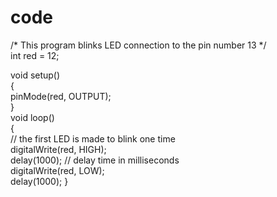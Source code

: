 # code 

/* 
  This program blinks LED connection to the pin number 13
*/  
int red = 12;

void setup()  
{  
  pinMode(red, OUTPUT);  
}  
void loop()  
{  
 // the first LED is made to blink one time  
  digitalWrite(red, HIGH);  
  delay(1000); // delay time in milliseconds  
  digitalWrite(red, LOW);  
  delay(1000);
}
